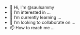 - 👋 Hi, I’m @saulsammy
- 👀 I’m interested in ...
- 🌱 I’m currently learning ...
- 💞️ I’m looking to collaborate on ...
- 📫 How to reach me ...

<!---
saulsammy/saulsammy is a ✨ special ✨ repository because its `README.md` (this file) appears on your GitHub profile.
You can click the Preview link to take a look at your changes.
--->

